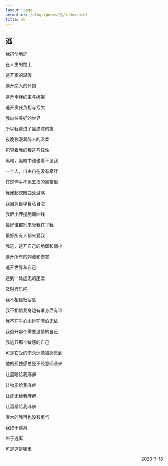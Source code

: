 ```yaml
---
layout: page
permalink: /blogs/poems/逃/index.html
title: 逃
---
```


## 逃


我拼命地逃

在人生的路上

逃开家的温暖

逃开恋人的怀抱

逃开牵绊约束与绑架

逃开责任负担与亏欠

我向往美好的世界

所以我逃进了黑漆漆的夜

夜晚弥漫着醉人的温柔

包容着我的叛逃与任性

黑暗，黑暗中谁也看不见我

一个人，自由自在没有牵绊

在这伸手不见五指的黑夜里

我闭起双眼四处游荡

我自负自卑自私自恋

我胆小莽撞脆弱凶残

最好谁都别来管我在乎我

最好所有人都来爱我

我逃，逃开自己的脆弱和弱小

逃开所有的刺激和伤害

逃开世界和自己

逃到一处虚无的崖壁

及时行乐吧

我不相信归宿感

我不相信我身边有谁身后有谁

我不在乎心永远在漂泊无依

我逃开那个需要温情的自己

我逃开那个敏感的自己

可是它受的伤永远能被感觉到

他的孤独感总是不经意间袭来

让黑暗给我麻痹

让物质给我麻痹

让虚无给我麻痹

让酒精给我麻痹

麻木的我再也没有勇气

我终于逃离

终于逃离

可是这是哪里

<p align="right">2023-7-18</p>
